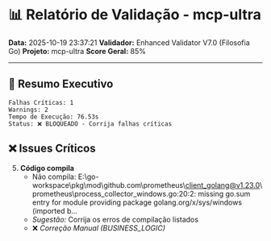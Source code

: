 # 📊 Relatório de Validação - mcp-ultra

**Data:** 2025-10-19 23:37:21
**Validador:** Enhanced Validator V7.0 (Filosofia Go)
**Projeto:** mcp-ultra
**Score Geral:** 85%

---

## 🎯 Resumo Executivo

```
Falhas Críticas: 1
Warnings: 2
Tempo de Execução: 76.53s
Status: ❌ BLOQUEADO - Corrija falhas críticas
```

## ❌ Issues Críticos

5. **Código compila**
   - Não compila: E:\go-workspace\pkg\mod\github.com\prometheus\client_golang@v1.23.0\prometheus\process_collector_windows.go:20:2: missing go.sum entry for module providing package golang.org/x/sys/windows (imported b...
   - *Sugestão:* Corrija os erros de compilação listados
   - ❌ *Correção Manual (BUSINESS_LOGIC)*

